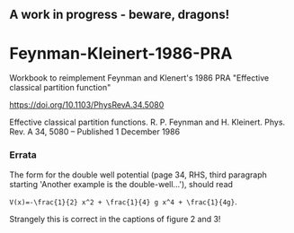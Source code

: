 ## A work in progress - beware, dragons!

# Feynman-Kleinert-1986-PRA
Workbook to reimplement Feynman and Klenert's 1986 PRA "Effective classical partition function"

https://doi.org/10.1103/PhysRevA.34.5080

Effective classical partition functions.
R. P. Feynman and H. Kleinert. 
Phys. Rev. A 34, 5080 – Published 1 December 1986

### Errata 

The form for the double well potential (page 34, RHS, third paragraph starting 'Another example is the double-well...'), should read

`V(x)=-\frac{1}{2} x^2 + \frac{1}{4} g x^4 + \frac{1}{4g}`.

Strangely this is correct in the captions of figure 2 and 3!
